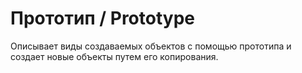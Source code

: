# Прототип / Prototype

Описывает виды создаваемых объектов с помощью прототипа и создает новые объекты путем его копирования.
